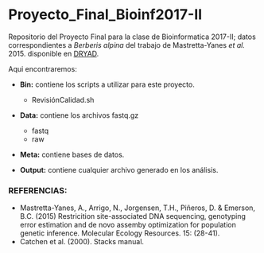 # Proyecto_Final_Bioinf2017-II

Repositorio del Proyecto Final para la clase de Bioinformatica 2017-II; datos correspondientes a *Berberis alpina* del trabajo de Mastretta-Yanes *et al.* 2015. disponible en [DRYAD](https://datadryad.org/resource/doi:10.5061/dryad.g52m3).

Aqui encontraremos:

+ **Bin:** contiene los scripts a utilizar para este proyecto.
  * RevisiónCalidad.sh
  
+ **Data:** contiene los archivos fastq.gz
  * fastq 
  * raw
  
+ **Meta:** contiene bases de datos.

+ **Output:** contiene cualquier archivo generado en los análisis.


### REFERENCIAS:

+ Mastretta-Yanes, A., Arrigo, N., Jorgensen, T.H., Piñeros, D. & Emerson, B.C. (2015) Restricition site-associated DNA sequencing, genotyping error estimation and de novo assemby optimization for population genetic inference. Molecular Ecology Resources. 15: (28-41).
+ Catchen et al. (2000). Stacks manual.

